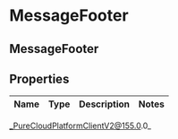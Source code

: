# MessageFooter

## MessageFooter

## Properties

|Name | Type | Description | Notes|
|------------ | ------------- | ------------- | -------------|



_PureCloudPlatformClientV2@155.0.0_
